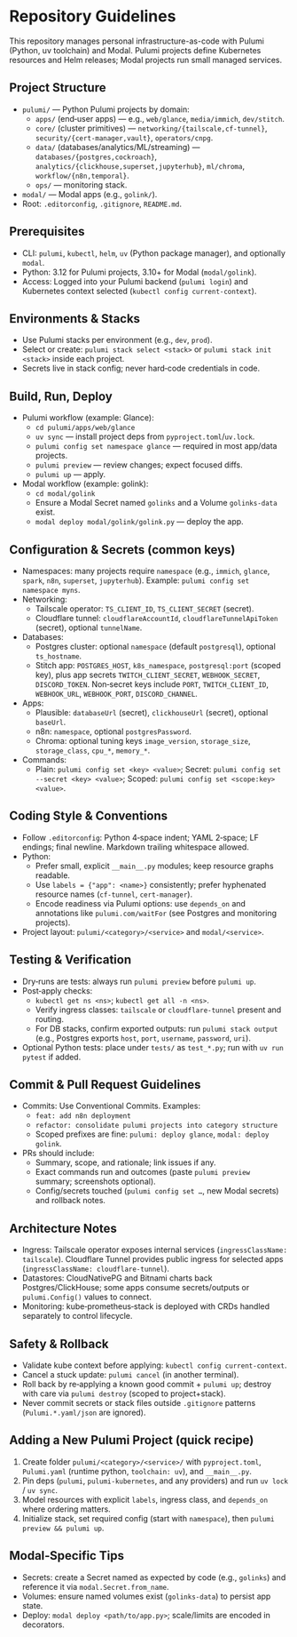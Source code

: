 # Repository Guidelines

This repository manages personal infrastructure-as-code with Pulumi (Python, uv toolchain) and Modal. Pulumi projects define Kubernetes resources and Helm releases; Modal projects run small managed services.

## Project Structure
- `pulumi/` — Python Pulumi projects by domain:
  - `apps/` (end‑user apps) — e.g., `web/glance`, `media/immich`, `dev/stitch`.
  - `core/` (cluster primitives) — `networking/{tailscale,cf-tunnel}`, `security/{cert-manager,vault}`, `operators/cnpg`.
  - `data/` (databases/analytics/ML/streaming) — `databases/{postgres,cockroach}`, `analytics/{clickhouse,superset,jupyterhub}`, `ml/chroma`, `workflow/{n8n,temporal}`.
  - `ops/` — monitoring stack.
- `modal/` — Modal apps (e.g., `golink/`).
- Root: `.editorconfig`, `.gitignore`, `README.md`.

## Prerequisites
- CLI: `pulumi`, `kubectl`, `helm`, `uv` (Python package manager), and optionally `modal`.
- Python: 3.12 for Pulumi projects, 3.10+ for Modal (`modal/golink`).
- Access: Logged into your Pulumi backend (`pulumi login`) and Kubernetes context selected (`kubectl config current-context`).

## Environments & Stacks
- Use Pulumi stacks per environment (e.g., `dev`, `prod`).
- Select or create: `pulumi stack select <stack>` or `pulumi stack init <stack>` inside each project.
- Secrets live in stack config; never hard‑code credentials in code.

## Build, Run, Deploy
- Pulumi workflow (example: Glance):
  - `cd pulumi/apps/web/glance`
  - `uv sync` — install project deps from `pyproject.toml`/`uv.lock`.
  - `pulumi config set namespace glance` — required in most app/data projects.
  - `pulumi preview` — review changes; expect focused diffs.
  - `pulumi up` — apply.
- Modal workflow (example: golink):
  - `cd modal/golink`
  - Ensure a Modal Secret named `golinks` and a Volume `golinks-data` exist.
  - `modal deploy modal/golink/golink.py` — deploy the app.

## Configuration & Secrets (common keys)
- Namespaces: many projects require `namespace` (e.g., `immich`, `glance`, `spark`, `n8n`, `superset`, `jupyterhub`). Example: `pulumi config set namespace myns`.
- Networking:
  - Tailscale operator: `TS_CLIENT_ID`, `TS_CLIENT_SECRET` (secret).
  - Cloudflare tunnel: `cloudflareAccountId`, `cloudflareTunnelApiToken` (secret), optional `tunnelName`.
- Databases:
  - Postgres cluster: optional `namespace` (default `postgresql`), optional `ts_hostname`.
  - Stitch app: `POSTGRES_HOST`, `k8s_namespace`, `postgresql:port` (scoped key), plus app secrets `TWITCH_CLIENT_SECRET`, `WEBHOOK_SECRET`, `DISCORD_TOKEN`. Non‑secret keys include `PORT`, `TWITCH_CLIENT_ID`, `WEBHOOK_URL`, `WEBHOOK_PORT`, `DISCORD_CHANNEL`.
- Apps:
  - Plausible: `databaseUrl` (secret), `clickhouseUrl` (secret), optional `baseUrl`.
  - n8n: `namespace`, optional `postgresPassword`.
  - Chroma: optional tuning keys `image_version`, `storage_size`, `storage_class`, `cpu_*`, `memory_*`.
- Commands:
  - Plain: `pulumi config set <key> <value>`; Secret: `pulumi config set --secret <key> <value>`; Scoped: `pulumi config set <scope:key> <value>`.

## Coding Style & Conventions
- Follow `.editorconfig`: Python 4‑space indent; YAML 2‑space; LF endings; final newline. Markdown trailing whitespace allowed.
- Python:
  - Prefer small, explicit `__main__.py` modules; keep resource graphs readable.
  - Use `labels = {"app": <name>}` consistently; prefer hyphenated resource names (`cf-tunnel`, `cert-manager`).
  - Encode readiness via Pulumi options: use `depends_on` and annotations like `pulumi.com/waitFor` (see Postgres and monitoring projects).
- Project layout: `pulumi/<category>/<service>` and `modal/<service>`.

## Testing & Verification
- Dry‑runs are tests: always run `pulumi preview` before `pulumi up`.
- Post‑apply checks:
  - `kubectl get ns <ns>`; `kubectl get all -n <ns>`.
  - Verify ingress classes: `tailscale` or `cloudflare-tunnel` present and routing.
  - For DB stacks, confirm exported outputs: run `pulumi stack output` (e.g., Postgres exports `host`, `port`, `username`, `password`, `uri`).
- Optional Python tests: place under `tests/` as `test_*.py`; run with `uv run pytest` if added.

## Commit & Pull Request Guidelines
- Commits: Use Conventional Commits. Examples:
  - `feat: add n8n deployment`
  - `refactor: consolidate pulumi projects into category structure`
  - Scoped prefixes are fine: `pulumi: deploy glance`, `modal: deploy golink`.
- PRs should include:
  - Summary, scope, and rationale; link issues if any.
  - Exact commands run and outcomes (paste `pulumi preview` summary; screenshots optional).
  - Config/secrets touched (`pulumi config set …`, new Modal secrets) and rollback notes.

## Architecture Notes
- Ingress: Tailscale operator exposes internal services (`ingressClassName: tailscale`). Cloudflare Tunnel provides public ingress for selected apps (`ingressClassName: cloudflare-tunnel`).
- Datastores: CloudNativePG and Bitnami charts back Postgres/ClickHouse; some apps consume secrets/outputs or `pulumi.Config()` values to connect.
- Monitoring: kube‑prometheus‑stack is deployed with CRDs handled separately to control lifecycle.

## Safety & Rollback
- Validate kube context before applying: `kubectl config current-context`.
- Cancel a stuck update: `pulumi cancel` (in another terminal).
- Roll back by re‑applying a known good commit + `pulumi up`; destroy with care via `pulumi destroy` (scoped to project+stack).
- Never commit secrets or stack files outside `.gitignore` patterns (`Pulumi.*.yaml/json` are ignored).

## Adding a New Pulumi Project (quick recipe)
1) Create folder `pulumi/<category>/<service>/` with `pyproject.toml`, `Pulumi.yaml` (runtime python, `toolchain: uv`), and `__main__.py`.
2) Pin deps (`pulumi`, `pulumi-kubernetes`, and any providers) and run `uv lock` / `uv sync`.
3) Model resources with explicit `labels`, ingress class, and `depends_on` where ordering matters.
4) Initialize stack, set required config (start with `namespace`), then `pulumi preview && pulumi up`.

## Modal‑Specific Tips
- Secrets: create a Secret named as expected by code (e.g., `golinks`) and reference it via `modal.Secret.from_name`.
- Volumes: ensure named volumes exist (`golinks-data`) to persist app state.
- Deploy: `modal deploy <path/to/app.py>`; scale/limits are encoded in decorators.
